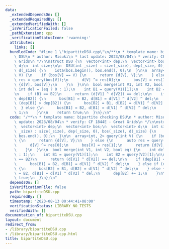 ```yaml
---
data:
  _extendedDependsOn: []
  _extendedRequiredBy: []
  _extendedVerifiedWith: []
  _isVerificationFailed: false
  _pathExtension: cpp
  _verificationStatusIcon: ':warning:'
  attributes:
    links: []
  bundledCode: "#line 1 \"bipartiteDSU.cpp\"\n/**\n * template name: bipartite checking\
    \ DSU\n * author: Misuki\n * last update: 2023/08/04\n * verify: CF 1844E - Great\
    \ Grids\n */\n\nstruct DSU {\n  vector<int> dep;\n  vector<int> bos;\n  vector<int>\
    \ d;\n  int size;\n\n  DSU(int _size) : size(_size), dep(_size, 0), bos(_size),\
    \ d(_size) {\n    iota(bos.begin(), bos.end(), 0);\n  }\n\n  array<int, 2> query(int\
    \ V) {\n    if (bos[V] == V) {\n      return {d[V], V};\n    } else {\n      auto\
    \ res = query(bos[V]);\n      d[V] ^= res[0];\n      bos[V] = res[1];\n      return\
    \ {d[V], bos[V]};\n    }\n  }\n\n  bool merge(int V1, int V2, bool eq) {\n   \
    \ int del = (eq ? 0 : 1);\n    int B1 = query(V1)[1];\n    int B2 = query(V2)[1];\n\
    \n    if (B1 == B2)\n      return (d[V1] ^ d[V2]) == del;\n\n    if (dep[B1] <\
    \ dep[B2]) {\n      bos[B1] = B2, d[B1] = d[V1] ^ d[V2] ^ del;\n    } else if\
    \ (dep[B1] > dep[B2]) {\n      bos[B2] = B1, d[B2] = d[V1] ^ d[V2] ^ del;\n  \
    \  } else {\n      bos[B1] = B2, d[B1] = d[V1] ^ d[V2] ^ del;\n      dep[B2] +=\
    \ 1;\n    }\n\n    return true;\n  }\n};\n"
  code: "/**\n * template name: bipartite checking DSU\n * author: Misuki\n * last\
    \ update: 2023/08/04\n * verify: CF 1844E - Great Grids\n */\n\nstruct DSU {\n\
    \  vector<int> dep;\n  vector<int> bos;\n  vector<int> d;\n  int size;\n\n  DSU(int\
    \ _size) : size(_size), dep(_size, 0), bos(_size), d(_size) {\n    iota(bos.begin(),\
    \ bos.end(), 0);\n  }\n\n  array<int, 2> query(int V) {\n    if (bos[V] == V)\
    \ {\n      return {d[V], V};\n    } else {\n      auto res = query(bos[V]);\n\
    \      d[V] ^= res[0];\n      bos[V] = res[1];\n      return {d[V], bos[V]};\n\
    \    }\n  }\n\n  bool merge(int V1, int V2, bool eq) {\n    int del = (eq ? 0\
    \ : 1);\n    int B1 = query(V1)[1];\n    int B2 = query(V2)[1];\n\n    if (B1\
    \ == B2)\n      return (d[V1] ^ d[V2]) == del;\n\n    if (dep[B1] < dep[B2]) {\n\
    \      bos[B1] = B2, d[B1] = d[V1] ^ d[V2] ^ del;\n    } else if (dep[B1] > dep[B2])\
    \ {\n      bos[B2] = B1, d[B2] = d[V1] ^ d[V2] ^ del;\n    } else {\n      bos[B1]\
    \ = B2, d[B1] = d[V1] ^ d[V2] ^ del;\n      dep[B2] += 1;\n    }\n\n    return\
    \ true;\n  }\n};\n"
  dependsOn: []
  isVerificationFile: false
  path: bipartiteDSU.cpp
  requiredBy: []
  timestamp: '2023-08-13 00:44:41+08:00'
  verificationStatus: LIBRARY_NO_TESTS
  verifiedWith: []
documentation_of: bipartiteDSU.cpp
layout: document
redirect_from:
- /library/bipartiteDSU.cpp
- /library/bipartiteDSU.cpp.html
title: bipartiteDSU.cpp
---
```

